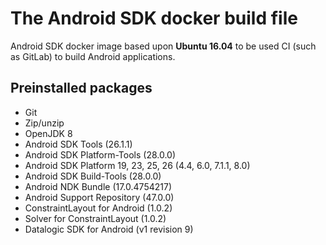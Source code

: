 # The Android SDK docker build file

Android SDK docker image based upon **Ubuntu 16.04** to be used CI (such as GitLab) to build Android applications.

## Preinstalled packages

- Git
- Zip/unzip
- OpenJDK 8
- Android SDK Tools (26.1.1)
- Android SDK Platform-Tools (28.0.0)
- Android SDK Platform 19, 23, 25, 26 (4.4, 6.0, 7.1.1, 8.0)
- Android SDK Build-Tools (28.0.0)
- Android NDK Bundle (17.0.4754217)
- Android Support Repository (47.0.0)
- ConstraintLayout for Android (1.0.2)
- Solver for ConstraintLayout (1.0.2)
- Datalogic SDK for Android (v1 revision 9)
